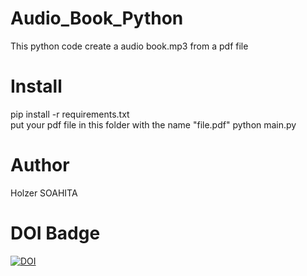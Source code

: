 # Audio_Book_Python

This python code create a audio book.mp3 from a pdf file

# Install

pip install -r requirements.txt  
put your pdf file in this folder with the name "file.pdf"
python main.py

# Author

Holzer SOAHITA

# DOI Badge

[![DOI](https://zenodo.org/badge/304005717.svg)](https://zenodo.org/badge/latestdoi/304005717)
